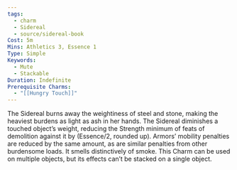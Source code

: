 ```yaml
---
tags:
  - charm
  - Sidereal
  - source/sidereal-book
Cost: 5m
Mins: Athletics 3, Essence 1
Type: Simple
Keywords:
  - Mute
  - Stackable
Duration: Indefinite
Prerequisite Charms:
  - "[[Hungry Touch]]"
---
```

The Sidereal burns away the weightiness of steel and stone, making the heaviest burdens as light as ash in her hands. The Sidereal diminishes a touched object’s weight, reducing the Strength minimum of feats of demolition against it by (Essence/2, rounded up). Armors’ mobility penalties are reduced by the same amount, as are similar penalties from other burdensome loads. It smells distinctively of smoke. This Charm can be used on multiple objects, but its effects can’t be stacked on a single object.